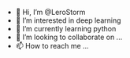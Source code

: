 - 👋 Hi, I’m @LeroStorm
- 👀 I’m interested in deep learning
- 🌱 I’m currently learning python
- 💞️ I’m looking to collaborate on ...
- 📫 How to reach me ...

<!---
LeroStorm/LeroStorm is a ✨ special ✨ repository because its `README.md` (this file) appears on your GitHub profile.
You can click the Preview link to take a look at your changes.
--->
